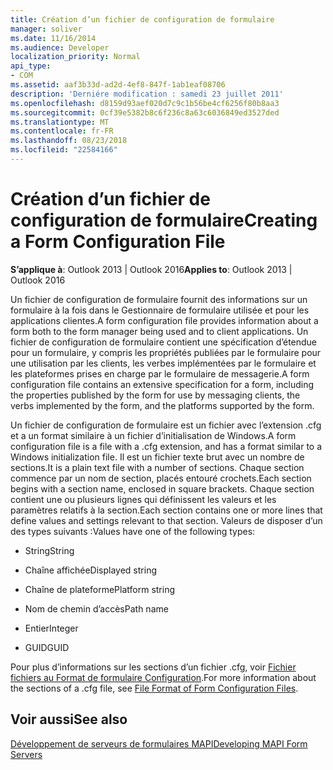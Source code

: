```yaml
---
title: Création d’un fichier de configuration de formulaire
manager: soliver
ms.date: 11/16/2014
ms.audience: Developer
localization_priority: Normal
api_type:
- COM
ms.assetid: aaf3b33d-ad2d-4ef8-847f-1ab1eaf08706
description: 'Derniére modification : samedi 23 juillet 2011'
ms.openlocfilehash: d8159d93aef020d7c9c1b56be4cf6256f80b8aa3
ms.sourcegitcommit: 0cf39e5382b8c6f236c8a63c6036849ed3527ded
ms.translationtype: MT
ms.contentlocale: fr-FR
ms.lasthandoff: 08/23/2018
ms.locfileid: "22584166"
---
```

# <a name="creating-a-form-configuration-file"></a><span data-ttu-id="b641e-103">Création d’un fichier de configuration de formulaire</span><span class="sxs-lookup"><span data-stu-id="b641e-103">Creating a Form Configuration File</span></span>

  
  
<span data-ttu-id="b641e-104">**S’applique à**: Outlook 2013 | Outlook 2016</span><span class="sxs-lookup"><span data-stu-id="b641e-104">**Applies to**: Outlook 2013 | Outlook 2016</span></span> 
  
<span data-ttu-id="b641e-105">Un fichier de configuration de formulaire fournit des informations sur un formulaire à la fois dans le Gestionnaire de formulaire utilisée et pour les applications clientes.</span><span class="sxs-lookup"><span data-stu-id="b641e-105">A form configuration file provides information about a form both to the form manager being used and to client applications.</span></span> <span data-ttu-id="b641e-106">Un fichier de configuration de formulaire contient une spécification d’étendue pour un formulaire, y compris les propriétés publiées par le formulaire pour une utilisation par les clients, les verbes implémentées par le formulaire et les plateformes prises en charge par le formulaire de messagerie.</span><span class="sxs-lookup"><span data-stu-id="b641e-106">A form configuration file contains an extensive specification for a form, including the properties published by the form for use by messaging clients, the verbs implemented by the form, and the platforms supported by the form.</span></span>
  
<span data-ttu-id="b641e-107">Un fichier de configuration de formulaire est un fichier avec l’extension .cfg et a un format similaire à un fichier d’initialisation de Windows.</span><span class="sxs-lookup"><span data-stu-id="b641e-107">A form configuration file is a file with a .cfg extension, and has a format similar to a Windows initialization file.</span></span> <span data-ttu-id="b641e-108">Il est un fichier texte brut avec un nombre de sections.</span><span class="sxs-lookup"><span data-stu-id="b641e-108">It is a plain text file with a number of sections.</span></span> <span data-ttu-id="b641e-109">Chaque section commence par un nom de section, placés entouré crochets.</span><span class="sxs-lookup"><span data-stu-id="b641e-109">Each section begins with a section name, enclosed in square brackets.</span></span> <span data-ttu-id="b641e-110">Chaque section contient une ou plusieurs lignes qui définissent les valeurs et les paramètres relatifs à la section.</span><span class="sxs-lookup"><span data-stu-id="b641e-110">Each section contains one or more lines that define values and settings relevant to that section.</span></span> <span data-ttu-id="b641e-111">Valeurs de disposer d’un des types suivants :</span><span class="sxs-lookup"><span data-stu-id="b641e-111">Values have one of the following types:</span></span>
  
- <span data-ttu-id="b641e-112">String</span><span class="sxs-lookup"><span data-stu-id="b641e-112">String</span></span>
    
- <span data-ttu-id="b641e-113">Chaîne affichée</span><span class="sxs-lookup"><span data-stu-id="b641e-113">Displayed string</span></span>
    
- <span data-ttu-id="b641e-114">Chaîne de plateforme</span><span class="sxs-lookup"><span data-stu-id="b641e-114">Platform string</span></span>
    
- <span data-ttu-id="b641e-115">Nom de chemin d’accès</span><span class="sxs-lookup"><span data-stu-id="b641e-115">Path name</span></span>
    
- <span data-ttu-id="b641e-116">Entier</span><span class="sxs-lookup"><span data-stu-id="b641e-116">Integer</span></span>
    
- <span data-ttu-id="b641e-117">GUID</span><span class="sxs-lookup"><span data-stu-id="b641e-117">GUID</span></span>
    
<span data-ttu-id="b641e-118">Pour plus d’informations sur les sections d’un fichier .cfg, voir [Fichier fichiers au Format de formulaire Configuration](file-format-of-form-configuration-files.md).</span><span class="sxs-lookup"><span data-stu-id="b641e-118">For more information about the sections of a .cfg file, see [File Format of Form Configuration Files](file-format-of-form-configuration-files.md).</span></span>
  
## <a name="see-also"></a><span data-ttu-id="b641e-119">Voir aussi</span><span class="sxs-lookup"><span data-stu-id="b641e-119">See also</span></span>



[<span data-ttu-id="b641e-120">Développement de serveurs de formulaires MAPI</span><span class="sxs-lookup"><span data-stu-id="b641e-120">Developing MAPI Form Servers</span></span>](developing-mapi-form-servers.md)

